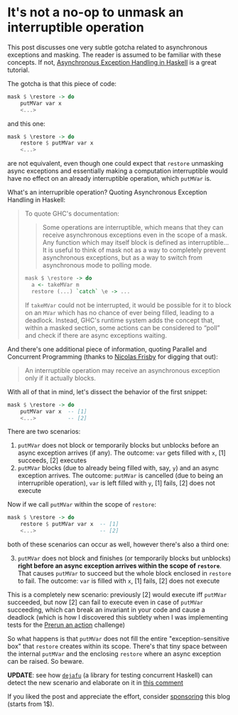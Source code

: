 # It's not a no-op to unmask an interruptible operation

This post discusses one very subtle gotcha related to asynchronous exceptions and masking. The reader is assumed to be familiar with these concepts. If not, [Asynchronous Exception Handling in Haskell](https://www.fpcomplete.com/blog/2018/04/async-exception-handling-haskell) is a great tutorial.

The gotcha is that this piece of code:

```haskell
mask $ \restore -> do
    putMVar var x
    <...>
```

and this one:

```haskell
mask $ \restore -> do
    restore $ putMVar var x
    <...>
```

are not equivalent, even though one could expect that `restore` unmasking async exceptions and essentially making a computation interruptible would have no effect on an already interruptible operation, which `putMVar` is.

What's an interruprible operation? Quoting Asynchronous Exception Handling in Haskell:

> To quote GHC's documentation:
>
> > Some operations are interruptible, which means that they can receive asynchronous exceptions even in the scope of a mask. Any function which may itself block is defined as interruptible... It is useful to think of mask not as a way to completely prevent asynchronous exceptions, but as a way to switch from asynchronous mode to polling mode.
>
> ```haskell
> mask $ \restore -> do
>   a <- takeMVar m
>   restore (...) `catch` \e -> ...
> ```
>
> If `takeMVar` could not be interrupted, it would be possible for it to block on an `MVar` which has no chance of ever being filled, leading to a deadlock. Instead, GHC's runtime system adds the concept that, within a masked section, some actions can be considered to “poll” and check if there are async exceptions waiting.

And there's one additional piece of information, quoting Parallel and Concurrent Programming (thanks to [Nicolas Frisby](https://github.com/nfrisby) for digging that out):

> An interruptible operation may receive an asynchronous exception only if it actually blocks.

With all of that in mind, let's dissect the behavior of the first snippet:

```haskell
mask $ \restore -> do
    putMVar var x  -- [1]
    <...>          -- [2]
```

There are two scenarios:

1. `putMVar` does not block or temporarily blocks but unblocks before an async exception arrives (if any). The outcome: `var` gets filled with `x`, [1] succeeds, [2] executes
2. `putMVar` blocks (due to already being filled with, say, `y`) and an async exception arrives. The outcome: `putMVar` is cancelled (due to being an interruprible operation), `var` is left filled with `y`, [1] fails, [2] does not execute

Now if we call `putMVar` within the scope of `restore`:


```haskell
mask $ \restore -> do
    restore $ putMVar var x  -- [1]
    <...>                    -- [2]
```

both of these scenarios can occur as well, however there's also a third one:

3. `putMVar` does not block and finishes (or temporarily blocks but unblocks) **right before an async exception arrives within the scope of `restore`**. That causes `putMVar` to succeed but the whole block enclosed in `restore` to fail. The outcome: `var` is filled with `x`, [1] fails, [2] does not execute

This is a completely new scenario: previously [2] would execute iff `putMVar` succeeded, but now [2] can fail to execute even in case of `putMVar` succeeding, which can break an invariant in your code and cause a deadlock (which is how I discovered this subtlety when I was implementing tests for the [Prerun an action](https://github.com/effectfully-ou/haskell-challenges/tree/master/h5-prerun-action) challenge)

So what happens is that `putMVar` does not fill the entire "exception-sensitive box" that `restore` creates within its scope. There's that tiny space between the internal `putMVar` and the enclosing `restore` where an async exception can be raised. So beware.

**UPDATE**: see how [`dejafu`](http://hackage.haskell.org/package/dejafu) (a library for testing concurrent Haskell) can detect the new scenario and elaborate on it in [this comment](https://www.reddit.com/r/haskell/comments/nntfui/its_not_a_noop_to_unmask_an_interruptible/gzwtayp)

If you liked the post and appreciate the effort, consider [sponsoring](https://github.com/sponsors/effectfully-ou) this blog (starts from 1$).
